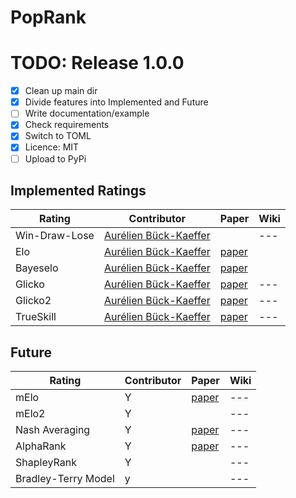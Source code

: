 # PopRank

# TODO: Release 1.0.0
- [X] Clean up main dir
- [X] Divide features into Implemented and Future
- [ ] Write documentation/example
- [X] Check requirements
- [X] Switch to TOML
- [X] Licence: MIT
- [ ] Upload to PyPi

## Implemented Ratings
| __Rating__ | __Contributor__ | Paper | Wiki
|---|---|---|---|
| Win-Draw-Lose | [Aurélien Bück-Kaeffer](https://github.com/Scezaquer) | |---|
| Elo | [Aurélien Bück-Kaeffer](https://github.com/Scezaquer) | [paper](https://uscf1-nyc1.aodhosting.com/CL-AND-CR-ALL/CL-ALL/1961/1961_06.pdf#page=8)|
| Bayeselo | [Aurélien Bück-Kaeffer](https://github.com/Scezaquer)| [paper](http://personal.psu.edu/drh20/papers/bt.pdf)|
| Glicko | [Aurélien Bück-Kaeffer](https://github.com/Scezaquer) | [paper](http://www.glicko.net/glicko/glicko.pdf)|---|
| Glicko2 | [Aurélien Bück-Kaeffer](https://github.com/Scezaquer) | [paper](http://www.glicko.net/glicko/glicko2.pdf)|---|
| TrueSkill | [Aurélien Bück-Kaeffer](https://github.com/Scezaquer) | [paper](https://www.microsoft.com/en-us/research/publication/trueskilltm-a-bayesian-skill-rating-system/)|---|

## Future 

| __Rating__ | __Contributor__ | Paper | Wiki
|---|---|---|---|
| mElo |  Y | [paper](https://proceedings.neurips.cc/paper/2018/hash/cdf1035c34ec380218a8cc9a43d438f9-Abstract.html)|---|
| mElo2 |  Y | |---|
| Nash Averaging |  Y | [paper](https://proceedings.neurips.cc/paper/2018/hash/cdf1035c34ec380218a8cc9a43d438f9-Abstract.html)|---|
| AlphaRank |  Y | [paper](https://www.nature.com/articles/s41598-019-45619-9)|---|
| ShapleyRank |  Y | |---|
| Bradley-Terry Model | y | |---|
